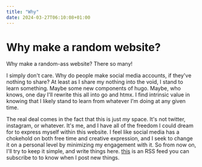 ```yaml
---
title: "Why"
date: 2024-03-27T06:10:08+01:00
---
```


# Why make a random website?
Why make a random-ass website? There so many!

I simply don't care. Why do people make social media accounts, if they've nothing to share? At least as I share my nothing into the void, I stand to learn something. Maybe some new components of hugo. Maybe, who knows, one day I'll rewrite this all into go and htmx. I find intrinsic value in knowing that I likely stand to learn from whatever I'm doing at any given time.

The real deal comes in the fact that this is just *my* space. It's not twitter, instagram, or whatever. It's me, and I have all of the freedom I could dream for to express myself within this website. I feel like social media has a chokehold on both free time and creative expression, and I seek to change it on a personal level by minimizing my engagement with it. So from now on, I'll try to keep it simple, and write things here. [this](/index.xml) is an RSS feed you can subscribe to to know when I post new things.

